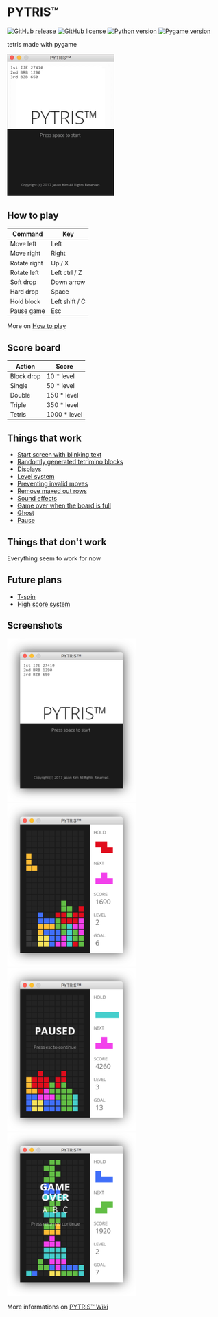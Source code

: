 # PYTRIS™
[![GitHub release](https://img.shields.io/badge/release-v1.68-blue.svg)](https://github.com/k0626089/PYTRIS/releases/tag/v1.68)
[![GitHub license](https://img.shields.io/badge/license-MIT-lightgrey.svg)](https://github.com/k0626089/PYTRIS/blob/master/LICENSE)
[![Python version](https://img.shields.io/badge/python-3.5.2-brightgreen.svg)](https://www.python.org)
[![Pygame version](https://img.shields.io/badge/pygame-1.9.3-yellow.svg)](http://pygame.org)

tetris made with pygame

<img src="assets/images/gameplay.gif" width="250">

## How to play
| Command      | Key           |
|--------------|---------------|
| Move left    | Left          |
| Move right   | Right         |
| Rotate right | Up / X        |
| Rotate left  | Left ctrl / Z |
| Soft drop    | Down arrow    |
| Hard drop    | Space         |
| Hold block   | Left shift / C|
| Pause game   | Esc           |

More on [How to play](https://github.com/k0626089/PYTRIS/wiki/How-to-play)

## Score board
| Action       | Score       |
|--------------|-------------|
| Block drop   | 10 * level  |
| Single       | 50 * level  |
| Double       | 150 * level |
| Triple       | 350 * level |
| Tetris       | 1000 * level|

## Things that work
- [Start screen with blinking text](https://github.com/k0626089/PYTRIS/wiki/Things-that-work#start-screen-with-blinking-text)
- [Randomly generated tetrimino blocks](https://github.com/k0626089/PYTRIS/wiki/Things-that-work#randomly-generated-tetrimino-blocks)
- [Displays](https://github.com/k0626089/PYTRIS/wiki/Things-that-work#displays)
- [Level system](https://github.com/k0626089/PYTRIS/wiki/Things-that-work#level-system)
- [Preventing invalid moves](https://github.com/k0626089/PYTRIS/wiki/Things-that-work#preventing-invalid-moves)
- [Remove maxed out rows](https://github.com/k0626089/PYTRIS/wiki/Things-that-work#remove-maxed-out-rows)
- [Sound effects](https://github.com/k0626089/PYTRIS/wiki/Resources#sound-source)
- [Game over when the board is full](https://github.com/k0626089/PYTRIS/wiki/Things-that-work#game-over-when-the-board-is-full)
- [Ghost](https://github.com/k0626089/PYTRIS/wiki/Things-that-work#Ghost)
- [Pause](https://github.com/k0626089/PYTRIS/wiki/Things-that-work#pause)

## Things that don't work
Everything seem to work for now

## Future plans
- [T-spin](https://github.com/k0626089/PYTRIS/wiki/Future-plans#t-spin-support)
- [High score system](https://github.com/k0626089/PYTRIS/wiki/Future-plans#high-score-system)

## Screenshots
<img src="assets/images/startscreen.png" width="300">
<img src="assets/images/gameplay.png" width="300">
<img src="assets/images/paused.png" width="300">
<img src="assets/images/gameover_1.png" width="300">

More informations on [PYTRIS™ Wiki](https://github.com/k0626089/PYTRIS/wiki)
